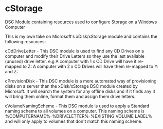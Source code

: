 # cStorage
DSC Module containing resources used to configure Storage on a Windows Computer

This is my own take on Microsoft's xDisk/xStorage module and contains the following resources:

cCdDriveLetter - This DSC module is used to find any CD Drives on a computer and modify their Drive Letters so they use the last available (unused) drive letter.
e.g     A computer with 1 x CD Drive will have it re-mapped to Z:
        A computer with 2 x CD Drives will have them re-mapped to Y: and Z:
		
cProvisionDisk - This DSC module is a more automated way of provisioning disks on a server than the xDisk/xStorage DSC module created by Microsoft. It will search the system for any offline disks and if it finds any it will bring them online, format them and assign them drive letters.

cVolumeNamingScheme - This DSC module is used to apply a Standard naming scheme to all volumes on a computer. This naming scheme is %COMPUTERNAME%-%DRIVELETTER%-%EXISTING VOLUME LABEL% and will only apply to volumes that don't match this naming scheme.